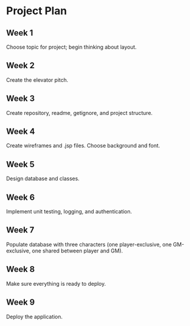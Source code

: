 # Project Plan

## Week 1

Choose topic for project; begin thinking about layout.

## Week 2

Create the elevator pitch.

## Week 3

Create repository, readme, getignore, and project structure.

## Week 4

Create wireframes and .jsp files.  Choose background and font.

## Week 5

Design database and classes.

## Week 6

Implement unit testing, logging, and authentication.

## Week 7

Populate database with three characters (one player-exclusive, one GM-exclusive, one shared between player and GM).

## Week 8

Make sure everything is ready to deploy.

## Week 9

Deploy the application.
